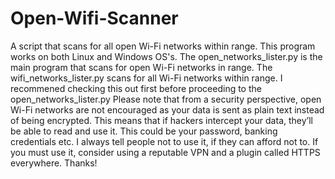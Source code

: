 # Open-Wifi-Scanner
A script that scans for all open Wi-Fi networks within range.
This program works on both Linux and Windows OS's.
The open_networks_lister.py is the main program that scans for open Wi-Fi networks in range.
The wifi_networks_lister.py scans for all Wi-Fi networks within range. I recommened checking this out first before proceeding to the open_networks_lister.py
Please note that from a security perspective, open Wi-Fi networks are not encouraged as your data is sent as plain text instead of being encrypted. This means that if hackers intercept your data, they’ll be able to read and use it. This could be your password, banking credentials etc. I always tell people not to use it, if they can afford not to. If you must use it, consider using a reputable VPN and a plugin called HTTPS everywhere. Thanks!
